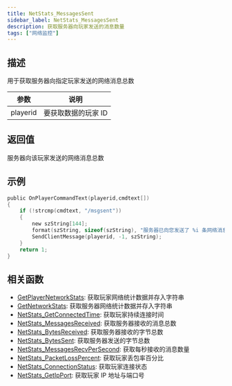 ```yaml
---
title: NetStats_MessagesSent
sidebar_label: NetStats_MessagesSent
description: 获取服务器向玩家发送的消息数量
tags: ["网络监控"]
---
```


## 描述

用于获取服务器向指定玩家发送的网络消息总数

| 参数     | 说明                |
| -------- | ------------------- |
| playerid | 要获取数据的玩家 ID |

## 返回值

服务器向该玩家发送的网络消息总数

## 示例

```c
public OnPlayerCommandText(playerid,cmdtext[])
{
    if (!strcmp(cmdtext, "/msgsent"))
    {
        new szString[144];
        format(szString, sizeof(szString), "服务器已向您发送了 %i 条网络消息", NetStats_MessagesSent(playerid));
        SendClientMessage(playerid, -1, szString);
    }
    return 1;
}
```

## 相关函数

- [GetPlayerNetworkStats](GetPlayerNetworkStats): 获取玩家网络统计数据并存入字符串
- [GetNetworkStats](GetNetworkStats): 获取服务器网络统计数据并存入字符串
- [NetStats_GetConnectedTime](NetStats_GetConnectedTime): 获取玩家持续连接时间
- [NetStats_MessagesReceived](NetStats_MessagesReceived): 获取服务器接收的消息总数
- [NetStats_BytesReceived](NetStats_BytesReceived): 获取服务器接收的字节总数
- [NetStats_BytesSent](NetStats_BytesSent): 获取服务器发送的字节总数
- [NetStats_MessagesRecvPerSecond](NetStats_MessagesRecvPerSecond): 获取每秒接收的消息数量
- [NetStats_PacketLossPercent](NetStats_PacketLossPercent): 获取玩家丢包率百分比
- [NetStats_ConnectionStatus](NetStats_ConnectionStatus): 获取玩家连接状态
- [NetStats_GetIpPort](NetStats_GetIpPort): 获取玩家 IP 地址与端口号

